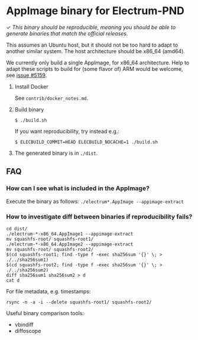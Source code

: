 AppImage binary for Electrum-PND
================================

✓ _This binary should be reproducible, meaning you should be able to generate
   binaries that match the official releases._

This assumes an Ubuntu host, but it should not be too hard to adapt to another
similar system. The host architecture should be x86_64 (amd64).

We currently only build a single AppImage, for x86_64 architecture.
Help to adapt these scripts to build for (some flavor of) ARM would be welcome,
see [issue #5159](https://github.com/spesmilo/electrum/issues/5159).


1. Install Docker

    See `contrib/docker_notes.md`.

2. Build binary

    ```
    $ ./build.sh
    ```
    If you want reproducibility, try instead e.g.:
    ```
    $ ELECBUILD_COMMIT=HEAD ELECBUILD_NOCACHE=1 ./build.sh
    ```

3. The generated binary is in `./dist`.


## FAQ

### How can I see what is included in the AppImage?
Execute the binary as follows: `./electrum*.AppImage --appimage-extract`

### How to investigate diff between binaries if reproducibility fails?
```
cd dist/
./electrum-*-x86_64.AppImage1 --appimage-extract
mv squashfs-root/ squashfs-root1/
./electrum-*-x86_64.AppImage2 --appimage-extract
mv squashfs-root/ squashfs-root2/
$(cd squashfs-root1; find -type f -exec sha256sum '{}' \; > ./../sha256sum1)
$(cd squashfs-root2; find -type f -exec sha256sum '{}' \; > ./../sha256sum2)
diff sha256sum1 sha256sum2 > d
cat d
```

For file metadata, e.g. timestamps:
```
rsync -n -a -i --delete squashfs-root1/ squashfs-root2/
```

Useful binary comparison tools:
- vbindiff
- diffoscope
